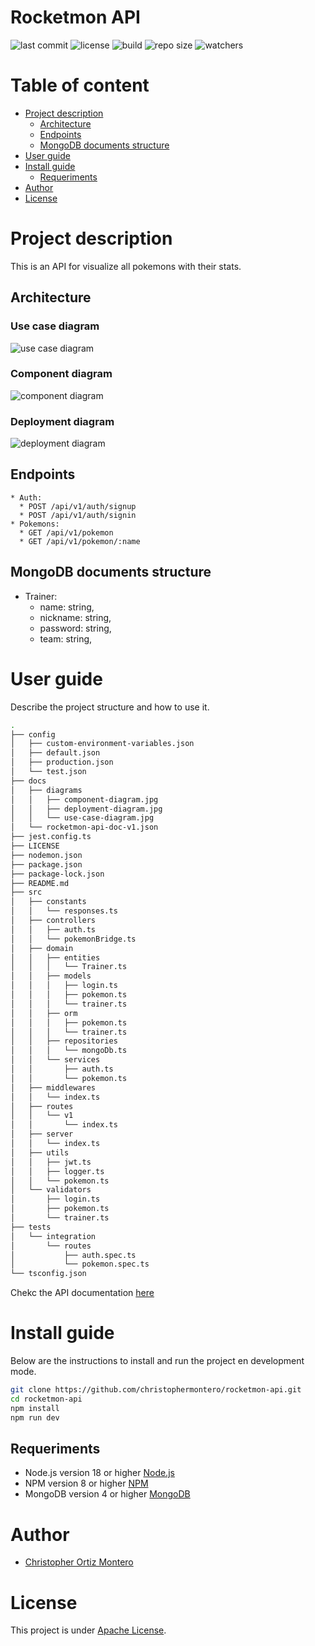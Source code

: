# Rocketmon API

![last commit](https://img.shields.io/github/last-commit/christophermontero/rocketmon-api)
![license](https://img.shields.io/github/license/christophermontero/rocketmon-api)
![build](https://img.shields.io/github/actions/workflow/status/christophermontero/rocketmon-api/pipeline.yml)
![repo size](https://img.shields.io/github/repo-size/christophermontero/rocketmon-api)
![watchers](https://img.shields.io/github/watchers/christophermontero/rocketmon-api?style=social)

# Table of content
- [Project description](#project-description)
  - [Architecture](#architecture)
  - [Endpoints](#endpoints)
  - [MongoDB documents structure](#mongodb-documents-structure)
- [User guide](#user-guide)
- [Install guide](#install-guide)
  - [Requeriments](#requeriments)
- [Author](#autores)
- [License](#License)

# Project description

This is an API for visualize all pokemons with their stats.

## Architecture

### Use case diagram

![use case diagram](https://github.com/christophermontero/rocketmon-api/blob/master/docs/diagrams/use-case-diagram.jpg?raw=true)

### Component diagram

![component diagram](https://github.com/christophermontero/rocketmon-api/blob/master/docs/diagrams/component-diagram.jpg?raw=true)

### Deployment diagram

![deployment diagram](https://github.com/christophermontero/rocketmon-api/blob/master/docs/diagrams/deployment-diagram.jpg?raw=true)

## Endpoints

```
* Auth:
  * POST /api/v1/auth/signup
  * POST /api/v1/auth/signin
* Pokemons:
  * GET /api/v1/pokemon
  * GET /api/v1/pokemon/:name
```

## MongoDB documents structure

- Trainer:
  - name: string,
  - nickname: string,
  - password: string,
  - team: string,

# User guide

Describe the project structure and how to use it.

```bash
.
├── config
│   ├── custom-environment-variables.json
│   ├── default.json
│   ├── production.json
│   └── test.json
├── docs
│   ├── diagrams
│   │   ├── component-diagram.jpg
│   │   ├── deployment-diagram.jpg
│   │   └── use-case-diagram.jpg
│   └── rocketmon-api-doc-v1.json
├── jest.config.ts
├── LICENSE
├── nodemon.json
├── package.json
├── package-lock.json
├── README.md
├── src
│   ├── constants
│   │   └── responses.ts
│   ├── controllers
│   │   ├── auth.ts
│   │   └── pokemonBridge.ts
│   ├── domain
│   │   ├── entities
│   │   │   └── Trainer.ts
│   │   ├── models
│   │   │   ├── login.ts
│   │   │   ├── pokemon.ts
│   │   │   └── trainer.ts
│   │   ├── orm
│   │   │   ├── pokemon.ts
│   │   │   └── trainer.ts
│   │   ├── repositories
│   │   │   └── mongoDb.ts
│   │   └── services
│   │       ├── auth.ts
│   │       └── pokemon.ts
│   ├── middlewares
│   │   └── index.ts
│   ├── routes
│   │   └── v1
│   │       └── index.ts
│   ├── server
│   │   └── index.ts
│   ├── utils
│   │   ├── jwt.ts
│   │   ├── logger.ts
│   │   └── pokemon.ts
│   └── validators
│       ├── login.ts
│       ├── pokemon.ts
│       └── trainer.ts
├── tests
│   └── integration
│       └── routes
│           ├── auth.spec.ts
│           └── pokemon.spec.ts
└── tsconfig.json
```

Chekc the API documentation [here](https://rocketmon-api.herokuapp.com/api/v1/docs)

# Install guide

Below are the instructions to install and run the project en development mode.

```bash
git clone https://github.com/christophermontero/rocketmon-api.git
cd rocketmon-api
npm install
npm run dev
```

## Requeriments

- Node.js version 18 or higher [Node.js](https://nodejs.org/en/)
- NPM version 8 or higher [NPM](https://www.npmjs.com/)
- MongoDB version 4 or higher [MongoDB](https://www.mongodb.com/)

# Author

- [Christopher Ortiz Montero](https://github.com/christophermontero)

# License

This project is under [Apache License](https://www.apache.org/licenses/LICENSE-2.0).
